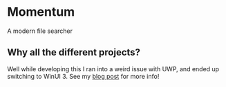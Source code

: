 # Momentum
A modern file searcher

## Why all the different projects?

Well while developing this I ran into a weird issue with UWP, and ended up switching to WinUI 3. See my [blog post](https://epsirho.com/p/momentum-uwp-blog/) for more info!
